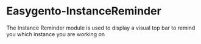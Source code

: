 # Easygento-InstanceReminder
The Instance Reminder module is used to display a visual top bar to remind you which instance you are working on
